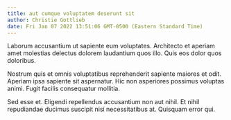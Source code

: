 ```yaml
---
title: aut cumque voluptatem deserunt sit
author: Christie Gottlieb
date: Fri Jan 07 2022 13:51:06 GMT-0500 (Eastern Standard Time)
---
```

Laborum accusantium ut sapiente eum voluptates. Architecto et aperiam amet molestias delectus dolorem laudantium quos illo. Quis eos dolor quos doloribus.

 Nostrum quis et omnis voluptatibus reprehenderit sapiente maiores et odit. Aperiam ipsa sapiente sit aspernatur. Hic non asperiores possimus voluptas animi. Fugit facilis consequatur mollitia.

 Sed esse et. Eligendi repellendus accusantium non aut nihil. Et nihil repudiandae ducimus suscipit nisi necessitatibus at. Quisquam error qui.